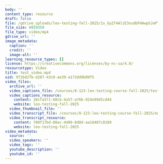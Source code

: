 ```yaml
---
body: ''
content_type: resource
draft: false
file: /gdrive_uploads/leo-testing-fall-2025/1s_GyZf4AlzE3xudbFHAwpSJaPTo8BT_e/test_video.mp4
file_size: 6019359
file_type: video/mp4
gdrive_url: ''
image_metadata:
  caption: ''
  credit: ''
  image-alt: ''
learning_resource_types: []
license: https://creativecommons.org/licenses/by-nc-sa/4.0/
resourcetype: Video
title: test_video.mp4
uid: 9f2bd2fb-d207-43c0-ae39-a173dd9b09f5
video_files:
  archive_url: ''
  video_captions_file: /courses/8-123-leo-testing-course-fall-2025/test_latextex.zip
  video_captions_resource:
    content: 10cfa571-60cb-4a57-a76b-924e99d5cd44
    website: leo-testing-fall-2025
  video_thumbnail_file: ''
  video_transcript_file: /courses/8-123-leo-testing-course-fall-2025/empty.csv
  video_transcript_resource:
    content: 700f17bd-88ac-4489-8d0d-aa16487c8189
    website: leo-testing-fall-2025
video_metadata:
  source: ''
  video_speakers: ''
  video_tags: ''
  youtube_description: ''
  youtube_id: ''
---
```

